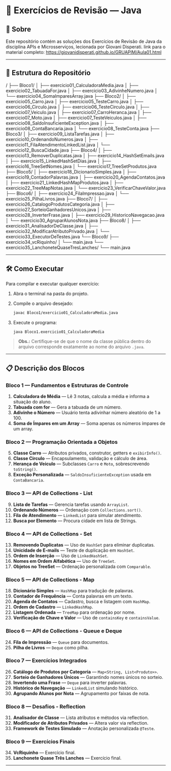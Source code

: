 # 📌 Exercícios de Revisão — Java

## 📖 Sobre

Este repositório contém as soluções dos Exercícios de Revisão de Java da disciplina APIs e Microsserviços, lecionada por Giovani Disperati.
link para o material completo: https://giovanidisperati.github.io/GRUAPIM/Aula01.html

---

## 📂 Estrutura do Repositório


/
├── Bloco1/
│   ├── exercicio01\_CalculadoraMedia.java
│   ├── exercicio02\_TabuadaFor.java
│   ├── exercicio03\_AdivinheNumero.java
│   └── exercicio04\_SomaImparesArray.java
├── Bloco2/
│   ├── exercicio05\_Carro.java
│   ├── exercicio05\_TesteCarro.java
│   ├── exercicio06\_Circulo.java
│   ├── exercicio06\_TesteCirculo.java
│   ├── exercicio07\_Veiculo.java
│   ├── exercicio07\_CarroHeranca.java
│   ├── exercicio07\_Moto.java
│   ├── exercicio07\_TesteVeiculos.java
│   ├── exercicio08\_SaldoInsuficienteException.java
│   ├── exercicio08\_ContaBancaria.java
│   └── exercicio08\_TesteConta.java
├── Bloco3/
│   ├── exercicio09\_ListaTarefas.java
│   ├── exercicio10\_OrdenandoNumeros.java
│   ├── exercicio11\_FilaAtendimentoLinkedList.java
│   └── exercicio12\_BuscaCidade.java
├── Bloco4/
│   ├── exercicio13\_RemoverDuplicatas.java
│   ├── exercicio14\_HashSetEmails.java
│   ├── exercicio15\_LinkedHashSetDias.java
│   ├── exercicio16\_TreeSetNomes.java
│   └── exercicio17\_TreeSetProdutos.java
├── Bloco5/
│   ├── exercicio18\_DicionarioSimples.java
│   ├── exercicio19\_ContadorPalavras.java
│   ├── exercicio20\_AgendaContatos.java
│   ├── exercicio21\_LinkedHashMapProdutos.java
│   ├── exercicio22\_TreeMapNotas.java
│   └── exercicio23\_VerificarChaveValor.java
├── Bloco6/
│   ├── exercicio24\_FilaImpressao.java
│   └── exercicio25\_PilhaLivros.java
├── Bloco7/
│   ├── exercicio26\_CatalogoProdutosCategoria.java
│   ├── exercicio27\_SorteioGanhadoresUnicos.java
│   ├── exercicio28\_InverterFrase.java
│   ├── exercicio29\_HistoricoNavegacao.java
│   └── exercicio30\_AgruparAlunosNota.java
├── Bloco8/
│   ├── exercicio31\_AnalisadorDeClasse.java
│   ├── exercicio32\_ModificarAtributoPrivado.java
│   └── exercicio33\_ExecutorDeTestes.java
└── Bloco9/
├── exercicio34\_vcRiquinho/
│   └── main.java
└── exercicio35\_LanchoneteQuaseTresLanches/
└── main.java

---

## 🛠️ Como Executar
Para compilar e executar qualquer exercício:

1. Abra o terminal na pasta do projeto.
2. Compile o arquivo desejado:
   ```bash
   javac Bloco1/exercicio01_CalculadoraMedia.java

3. Execute o programa:

   ```bash
   java Bloco1.exercicio01_CalculadoraMedia
   ```

> **Obs.:** Certifique-se de que o nome da classe pública dentro do arquivo corresponde exatamente ao nome do arquivo `.java`.

---

## 📋 Descrição dos Blocos

### **Bloco 1 — Fundamentos e Estruturas de Controle**

1. **Calculadora de Média** — Lê 3 notas, calcula a média e informa a situação do aluno.
2. **Tabuada com for** — Gera a tabuada de um número.
3. **Adivinhe o Número** — Usuário tenta adivinhar número aleatório de 1 a 100.
4. **Soma de Ímpares em um Array** — Soma apenas os números ímpares de um array.

### **Bloco 2 — Programação Orientada a Objetos**

5. **Classe Carro** — Atributos privados, construtor, getters e `exibirInfo()`.
6. **Classe Circulo** — Encapsulamento, validação e cálculo de área.
7. **Herança de Veiculo** — Subclasses `Carro` e `Moto`, sobrescrevendo `toString()`.
8. **Exceção Personalizada** — `SaldoInsuficienteException` usada em `ContaBancaria`.

### **Bloco 3 — API de Collections - List**

9. **Lista de Tarefas** — Gerencia tarefas usando `ArrayList`.
10. **Ordenando Números** — Ordenação com `Collections.sort()`.
11. **Fila de Atendimento** — `LinkedList` para simular atendimento.
12. **Busca por Elemento** — Procura cidade em lista de Strings.

### **Bloco 4 — API de Collections - Set**

13. **Removendo Duplicatas** — Uso de `HashSet` para eliminar duplicatas.
14. **Unicidade de E-mails** — Teste de duplicação em `HashSet`.
15. **Ordem de Inserção** — Uso de `LinkedHashSet`.
16. **Nomes em Ordem Alfabética** — Uso de `TreeSet`.
17. **Objetos no TreeSet** — Ordenação personalizada com `Comparable`.

### **Bloco 5 — API de Collections - Map**

18. **Dicionário Simples** — `HashMap` para tradução de palavras.
19. **Contador de Frequência** — Conta palavras em um texto.
20. **Agenda de Contatos** — Cadastro, busca e listagem com `HashMap`.
21. **Ordem de Cadastro** — `LinkedHashMap`.
22. **Listagem Ordenada** — `TreeMap` para ordenação por nome.
23. **Verificação de Chave e Valor** — Uso de `containsKey` e `containsValue`.

### **Bloco 6 — API de Collections - Queue e Deque**

24. **Fila de Impressão** — `Queue` para documentos.
25. **Pilha de Livros** — `Deque` como pilha.

### **Bloco 7 — Exercícios Integrados**

26. **Catálogo de Produtos por Categoria** — `Map<String, List<Produto>>`.
27. **Sorteio de Ganhadores Únicos** — Garantindo nomes únicos no sorteio.
28. **Invertendo uma Frase** — `Deque` para inverter palavras.
29. **Histórico de Navegação** — `LinkedList` simulando histórico.
30. **Agrupando Alunos por Nota** — Agrupamento por faixas de nota.

### **Bloco 8 — Desafios - Reflection**

31. **Analisador de Classe** — Lista atributos e métodos via reflection.
32. **Modificador de Atributos Privados** — Altera valor via reflection.
33. **Framework de Testes Simulado** — Anotação personalizada `@Teste`.

### **Bloco 9 — Exercícios Finais**

34. **VcRiquinho** — Exercício final.
35. **Lanchonete Quase Três Lanches** — Exercício final.

---

